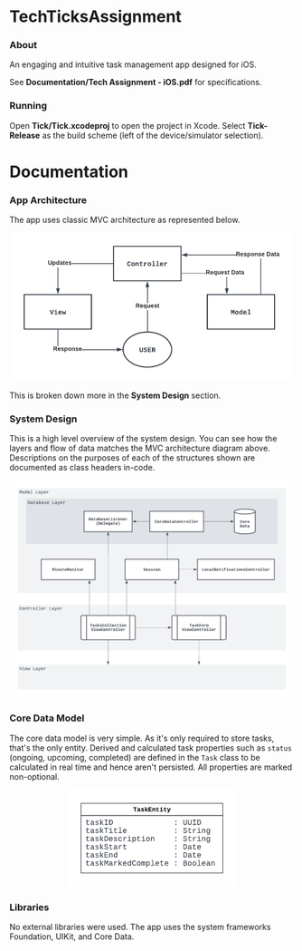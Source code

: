 # TechTicksAssignment

### About

An engaging and intuitive task management app designed for iOS.

See **Documentation/Tech Assignment - iOS.pdf** for specifications.

### Running

Open **Tick/Tick.xcodeproj** to open the project in Xcode. Select **Tick-Release** as the build scheme (left of the device/simulator selection).

# Documentation

### App Architecture

The app uses classic MVC architecture as represented below.

<div align="center">
  <img src="Documentation/MVC Architecture.png" width="500">
</div>

This is broken down more in the **System Design** section.

### System Design

This is a high level overview of the system design.  You can see how the layers and flow of data matches the MVC architecture diagram above. Descriptions on the purposes of each of the structures shown are documented as class headers in-code.

<div align="center">
  <img src="Documentation/System Design.png" width="700">
</div>

### Core Data Model

The core data model is very simple. As it's only required to store tasks, that's the only entity. Derived and calculated task properties such as `status` (ongoing, upcoming, completed) are defined in the `Task` class to be calculated in real time and hence aren't persisted. All properties are marked non-optional.

<div align="center">
  <img src="Documentation/Core Data Model.png" width="300">
</div>

### Libraries

No external libraries were used. The app uses the system frameworks Foundation, UIKit, and Core Data.
